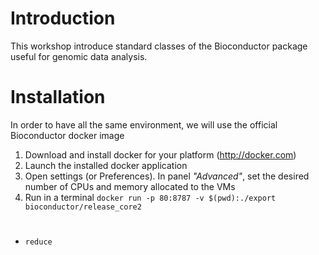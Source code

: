 # Introduction
This workshop introduce standard classes of the Bioconductor package useful for genomic data analysis.

# Installation
In order to have all the same environment, we will use the official Bioconductor docker image 
1. Download and install docker for your platform (<http://docker.com>)
2. Launch the installed docker application
3. Open settings (or Preferences). In panel *"Advanced"*, set the desired number of CPUs and memory allocated to the VMs
4. Run in a terminal 
   `docker run -p 80:8787 -v $(pwd):./export bioconductor/release_core2`



# 
  
  * `reduce`





